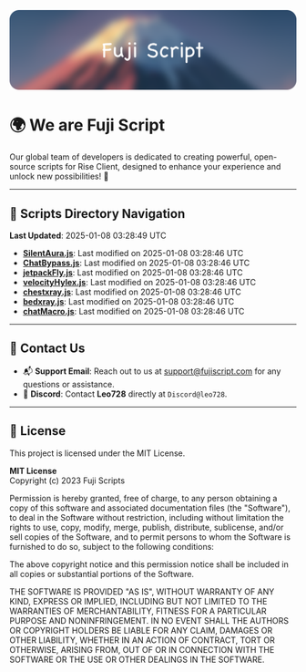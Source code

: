 ![Banner](.github/b.webp)

# 🌍 **We are Fuji Script**

Our global team of developers is dedicated to creating powerful, open-source scripts for Rise Client, designed to enhance your experience and unlock new possibilities! 🌟

---
<!-- SCRIPTS_NAVIGATION_START -->
## 📂 **Scripts Directory Navigation**

**Last Updated**: 2025-01-08 03:28:49 UTC

- **[SilentAura.js](scripts/SilentAura.js)**: Last modified on 2025-01-08 03:28:46 UTC
- **[ChatBypass.js](scripts/ChatBypass.js)**: Last modified on 2025-01-08 03:28:46 UTC
- **[jetpackFly.js](scripts/jetpackFly.js)**: Last modified on 2025-01-08 03:28:46 UTC
- **[velocityHylex.js](scripts/velocityHylex.js)**: Last modified on 2025-01-08 03:28:46 UTC
- **[chestxray.js](scripts/chestxray.js)**: Last modified on 2025-01-08 03:28:46 UTC
- **[bedxray.js](scripts/bedxray.js)**: Last modified on 2025-01-08 03:28:46 UTC
- **[chatMacro.js](scripts/chatMacro.js)**: Last modified on 2025-01-08 03:28:46 UTC

<!-- SCRIPTS_NAVIGATION_END -->

---

## 💬 **Contact Us**  
- 📬 **Support Email**: Reach out to us at [support@fujiscript.com](mailto:support@fujiscript.com) for any questions or assistance.  
- 💬 **Discord**: Contact **Leo728** directly at `Discord@leo728`.

---

## 📜 **License**

This project is licensed under the MIT License.  

**MIT License**  
Copyright (c) 2023 Fuji Scripts  

Permission is hereby granted, free of charge, to any person obtaining a copy of this software and associated documentation files (the "Software"), to deal in the Software without restriction, including without limitation the rights to use, copy, modify, merge, publish, distribute, sublicense, and/or sell copies of the Software, and to permit persons to whom the Software is furnished to do so, subject to the following conditions:  

The above copyright notice and this permission notice shall be included in all copies or substantial portions of the Software.  

THE SOFTWARE IS PROVIDED "AS IS", WITHOUT WARRANTY OF ANY KIND, EXPRESS OR IMPLIED, INCLUDING BUT NOT LIMITED TO THE WARRANTIES OF MERCHANTABILITY, FITNESS FOR A PARTICULAR PURPOSE AND NONINFRINGEMENT. IN NO EVENT SHALL THE AUTHORS OR COPYRIGHT HOLDERS BE LIABLE FOR ANY CLAIM, DAMAGES OR OTHER LIABILITY, WHETHER IN AN ACTION OF CONTRACT, TORT OR OTHERWISE, ARISING FROM, OUT OF OR IN CONNECTION WITH THE SOFTWARE OR THE USE OR OTHER DEALINGS IN THE SOFTWARE.  
